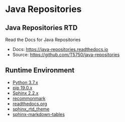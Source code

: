# Java Repositories

## Java Repositories RTD
Read the Docs for Java Repositories
- Docs: https://java-repositories.readthedocs.io
- Source: https://github.com/T5750/java-repositories

## Runtime Environment
- [Python 3.7.x](https://www.python.org/downloads/)
- [pip 19.0.x](https://github.com/pypa/pip)
- [Sphinx 2.2.x](http://www.sphinx-doc.org/en/master/usage/installation.html)
- [recommonmark](https://github.com/readthedocs/recommonmark)
- [readthedocs.org](https://github.com/readthedocs/readthedocs.org)
- [sphinx_rtd_theme](https://github.com/readthedocs/sphinx_rtd_theme)
- [sphinx-markdown-tables](https://github.com/ryanfox/sphinx-markdown-tables)